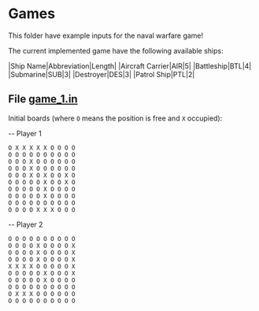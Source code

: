 # Games

This folder have example inputs for the naval warfare game!

The current implemented game have the following available ships:

|Ship Name|Abbreviation|Length|
|Aircraft Carrier|AIR|5|
|Battleship|BTL|4|
|Submarine|SUB|3|
|Destroyer|DES|3|
|Patrol Ship|PTL|2|


## File [game_1.in](game_1.in) 

Initial boards (where `O` means the position is free and `X` occupied):

-- Player 1

```
O X X X X X O O O O
O O O O O O O O O O
O O O X O O O O O O
O O O X O O O O O O
O O O X O X O O X O
O O O O O X O O X O
O O O O O X O O O O
O O O O O X O O O O
O O O O O O O O O O
O O O O X X X O O O
```

-- Player 2

```
O O O O O O O O O O
O O O O X O O O O X
O O O O X O O O O X
O O O O X O O O O X
X X X X O O O O O X
O O O O O X O O O X
O O O O O X O O O O
O O O O O O O O O O
O X X X O O O O O O
O O O O O O O O O O
```